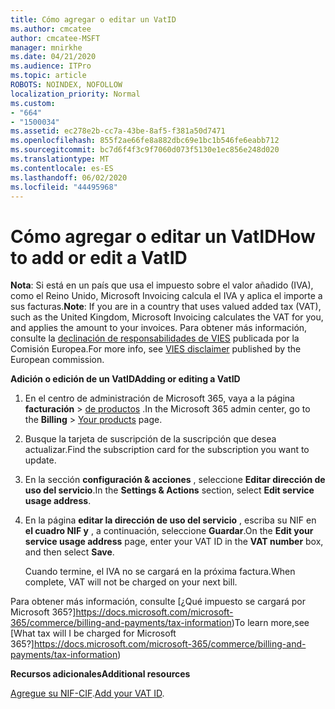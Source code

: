 ```yaml
---
title: Cómo agregar o editar un VatID
ms.author: cmcatee
author: cmcatee-MSFT
manager: mnirkhe
ms.date: 04/21/2020
ms.audience: ITPro
ms.topic: article
ROBOTS: NOINDEX, NOFOLLOW
localization_priority: Normal
ms.custom:
- "664"
- "1500034"
ms.assetid: ec278e2b-cc7a-43be-8af5-f381a50d7471
ms.openlocfilehash: 855f2ae66fe8a882dbc69e1bc1b546fe6eabb712
ms.sourcegitcommit: bc7d6f4f3c9f7060d073f5130e1ec856e248d020
ms.translationtype: MT
ms.contentlocale: es-ES
ms.lasthandoff: 06/02/2020
ms.locfileid: "44495968"
---
```

# <a name="how-to-add-or-edit-a-vatid"></a><span data-ttu-id="629a8-102">Cómo agregar o editar un VatID</span><span class="sxs-lookup"><span data-stu-id="629a8-102">How to add or edit a VatID</span></span>

<span data-ttu-id="629a8-103">**Nota**: Si está en un país que usa el impuesto sobre el valor añadido (IVA), como el Reino Unido, Microsoft Invoicing calcula el IVA y aplica el importe a sus facturas.</span><span class="sxs-lookup"><span data-stu-id="629a8-103">**Note**: If you are in a country that uses valued added tax (VAT), such as the United Kingdom, Microsoft Invoicing calculates the VAT for you, and applies the amount to your invoices.</span></span> <span data-ttu-id="629a8-104">Para obtener más información, consulte la [declinación de responsabilidades de VIES](https://go.microsoft.com/fwlink/p/?LinkID=841741) publicada por la Comisión Europea.</span><span class="sxs-lookup"><span data-stu-id="629a8-104">For more info, see [VIES disclaimer](https://go.microsoft.com/fwlink/p/?LinkID=841741) published by the European commission.</span></span>

<span data-ttu-id="629a8-105">**Adición o edición de un VatID**</span><span class="sxs-lookup"><span data-stu-id="629a8-105">**Adding or editing a VatID**</span></span>

1. <span data-ttu-id="629a8-106">En el centro de administración de Microsoft 365, vaya a la página **facturación** \> [de productos](https://go.microsoft.com/fwlink/p/?linkid=842054) .</span><span class="sxs-lookup"><span data-stu-id="629a8-106">In the Microsoft 365 admin center, go to the **Billing** \> [Your products](https://go.microsoft.com/fwlink/p/?linkid=842054) page.</span></span>

2. <span data-ttu-id="629a8-107">Busque la tarjeta de suscripción de la suscripción que desea actualizar.</span><span class="sxs-lookup"><span data-stu-id="629a8-107">Find the subscription card for the subscription you want to update.</span></span>

3. <span data-ttu-id="629a8-108">En la sección **configuración & acciones** , seleccione **Editar dirección de uso del servicio**.</span><span class="sxs-lookup"><span data-stu-id="629a8-108">In the **Settings & Actions** section, select **Edit service usage address**.</span></span>

4. <span data-ttu-id="629a8-109">En la página **editar la dirección de uso del servicio** , escriba su NIF en **el cuadro NIF y** , a continuación, seleccione **Guardar**.</span><span class="sxs-lookup"><span data-stu-id="629a8-109">On the **Edit your service usage address** page, enter your VAT ID in the **VAT number** box, and then select **Save**.</span></span>

    <span data-ttu-id="629a8-110">Cuando termine, el IVA no se cargará en la próxima factura.</span><span class="sxs-lookup"><span data-stu-id="629a8-110">When complete, VAT will not be charged on your next bill.</span></span>

<span data-ttu-id="629a8-111">Para obtener más información, consulte [¿Qué impuesto se cargará por Microsoft 365?]https://docs.microsoft.com/microsoft-365/commerce/billing-and-payments/tax-information)</span><span class="sxs-lookup"><span data-stu-id="629a8-111">To learn more,see [What tax will I be charged for Microsoft 365?]https://docs.microsoft.com/microsoft-365/commerce/billing-and-payments/tax-information)</span></span>

<span data-ttu-id="629a8-112">**Recursos adicionales**</span><span class="sxs-lookup"><span data-stu-id="629a8-112">**Additional resources**</span></span>

<span data-ttu-id="629a8-113">[Agregue su NIF-CIF](https://docs.microsoft.com/microsoft-365/commerce/billing-and-payments/tax-information?view=o365-worldwide#add-your-vat-id-eu-countries-only).</span><span class="sxs-lookup"><span data-stu-id="629a8-113">[Add your VAT ID](https://docs.microsoft.com/microsoft-365/commerce/billing-and-payments/tax-information?view=o365-worldwide#add-your-vat-id-eu-countries-only).</span></span>